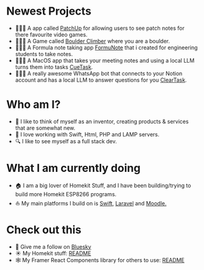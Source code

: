 # Newest Projects

- 👨🏻‍💻 A app called [PatchUp](https://apps.apple.com/app/apple-store/id6705129992?pt=127084921&ct=GitHub&mt=8) for allowing users to see patch notes for there favourite video games.
- 👨🏻‍💻 A Game called [Boulder Climber](https://apps.apple.com/app/apple-store/id6741115915?pt=127084921&ct=GitHub&mt=8) where you are a boulder.
- 👨🏻‍💻 A Formula note taking app [FormuNote](https://apps.apple.com/app/apple-store/id6742996433?pt=127084921&ct=Github&mt=8) that i created for engineering students to take notes.
- 👨🏻‍💻 A MacOS app that takes your meeting notes and using a local LLM turns them into tasks [CueTask](https://apps.apple.com/app/apple-store/id6745791393?pt=127084921&ct=Github&mt=8).
- 👨🏻‍💻 A really awesome WhatsApp bot that connects to your Notion account and has a local LLM to answer questions for you [ClearTask](https://wa.me/message/336XLBSHYTSGL1).
  
# Who am I?

- 👋 I like to think of myself as an inventor, creating products & services that are somewhat new.
- 🍏 I love working with Swift, Html, PHP and LAMP servers.
- 🔍 I like to see myself as a full stack dev.

# What I am currently doing

- 🏠 I am a big lover of Homekit Stuff, and I have been building/trying to build more Homekit ESP8266 programs.
- ⛵️ My main platforms I build on is [Swift](https://www.swift.org), [Laravel](https://laravel.com) and [Moodle.](https://moodle.org)

# Check out this
- 🤠 Give me a follow on [Bluesky](https://bsky.app/profile/willreefrost.bsky.social)
- ☀️ My Homekit stuff: [README](https://github.com/Frostist/Will-s-Homekit-Stuff)
- 🕸️ My Framer React Components library for others to use: [README](https://github.com/Frostist/framer-react-components)

